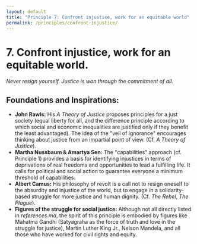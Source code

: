 ```yaml
---
layout: default
title: "Principle 7: Confront injustice, work for an equitable world"
permalink: /principles/confront-injustice/
---
```


# 7. Confront injustice, work for an equitable world.
*Never resign yourself. Justice is won through the commitment of all.*

## Foundations and Inspirations:

*   **John Rawls:** His *A Theory of Justice* proposes principles for a just society (equal liberty for all, and the difference principle according to which social and economic inequalities are justified only if they benefit the least advantaged). The idea of the "veil of ignorance" encourages thinking about justice from an impartial point of view. (Cf. *A Theory of Justice*).
*   **Martha Nussbaum & Amartya Sen:** The "capabilities" approach (cf. Principle 1) provides a basis for identifying injustices in terms of deprivations of real freedoms and opportunities to lead a fulfilling life. It calls for political and social action to guarantee everyone a minimum threshold of capabilities.
*   **Albert Camus:** His philosophy of revolt is a call not to resign oneself to the absurdity and injustice of the world, but to engage in a solidarity-based struggle for more justice and human dignity. (Cf. *The Rebel*, *The Plague*).
*   **Figures of the struggle for social justice:** Although not all directly listed in *references.md*, the spirit of this principle is embodied by figures like Mahatma Gandhi (Satyagraha as the force of truth and love in the struggle for justice), Martin Luther King Jr., Nelson Mandela, and all those who have worked for civil rights and equity. 